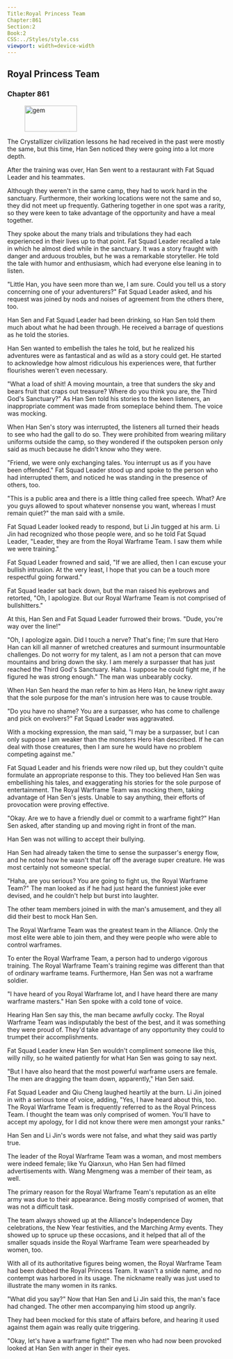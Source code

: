```yaml
---
Title:Royal Princess Team 
Chapter:861 
Section:2 
Book:2 
CSS:../Styles/style.css 
viewport: width=device-width
---
```

  
## Royal Princess Team
### Chapter 861
  
<figure>
	<img src="../Images/gem.gif" alt="gem" id="gem" width="120" height="60" />
</figure>
  

  
The Crystallizer civilization lessons he had received in the past were mostly the same, but this time, Han Sen noticed they were going into a lot more depth.

After the training was over, Han Sen went to a restaurant with Fat Squad Leader and his teammates.

Although they weren't in the same camp, they had to work hard in the sanctuary. Furthermore, their working locations were not the same and so, they did not meet up frequently. Gathering together in one spot was a rarity, so they were keen to take advantage of the opportunity and have a meal together.

They spoke about the many trials and tribulations they had each experienced in their lives up to that point. Fat Squad Leader recalled a tale in which he almost died while in the sanctuary. It was a story fraught with danger and arduous troubles, but he was a remarkable storyteller. He told the tale with humor and enthusiasm, which had everyone else leaning in to listen.

"Little Han, you have seen more than we, I am sure. Could you tell us a story concerning one of your adventurers?" Fat Squad Leader asked, and his request was joined by nods and noises of agreement from the others there, too.

Han Sen and Fat Squad Leader had been drinking, so Han Sen told them much about what he had been through. He received a barrage of questions as he told the stories.

Han Sen wanted to embellish the tales he told, but he realized his adventures were as fantastical and as wild as a story could get. He started to acknowledge how almost ridiculous his experiences were, that further flourishes weren't even necessary.

"What a load of shit! A moving mountain, a tree that sunders the sky and bears fruit that craps out treasure? Where do you think you are, the Third God's Sanctuary?" As Han Sen told his stories to the keen listeners, an inappropriate comment was made from someplace behind them. The voice was mocking.

When Han Sen's story was interrupted, the listeners all turned their heads to see who had the gall to do so. They were prohibited from wearing military uniforms outside the camp, so they wondered if the outspoken person only said as much because he didn't know who they were.

"Friend, we were only exchanging tales. You interrupt us as if you have been offended." Fat Squad Leader stood up and spoke to the person who had interrupted them, and noticed he was standing in the presence of others, too.

"This is a public area and there is a little thing called free speech. What? Are you guys allowed to spout whatever nonsense you want, whereas I must remain quiet?" the man said with a smile.

Fat Squad Leader looked ready to respond, but Li Jin tugged at his arm. Li Jin had recognized who those people were, and so he told Fat Squad Leader, "Leader, they are from the Royal Warframe Team. I saw them while we were training."

Fat Squad Leader frowned and said, "If we are allied, then I can excuse your bullish intrusion. At the very least, I hope that you can be a touch more respectful going forward."

Fat Squad leader sat back down, but the man raised his eyebrows and retorted, "Oh, I apologize. But our Royal Warframe Team is not comprised of bullshitters."

At this, Han Sen and Fat Squad Leader furrowed their brows. "Dude, you're way over the line!"

"Oh, I apologize again. Did I touch a nerve? That's fine; I'm sure that Hero Han can kill all manner of wretched creatures and surmount insurmountable challenges. Do not worry for my talent, as I am not a person that can move mountains and bring down the sky. I am merely a surpasser that has just reached the Third God's Sanctuary. Haha. I suppose he could fight me, if he figured he was strong enough." The man was unbearably cocky.

When Han Sen heard the man refer to him as Hero Han, he knew right away that the sole purpose for the man's intrusion here was to cause trouble.

"Do you have no shame? You are a surpasser, who has come to challenge and pick on evolvers?" Fat Squad Leader was aggravated.

With a mocking expression, the man said, "I may be a surpasser, but I can only suppose I am weaker than the monsters Hero Han described. If he can deal with those creatures, then I am sure he would have no problem competing against me."

Fat Squad Leader and his friends were now riled up, but they couldn't quite formulate an appropriate response to this. They too believed Han Sen was embellishing his tales, and exaggerating his stories for the sole purpose of entertainment. The Royal Warframe Team was mocking them, taking advantage of Han Sen's jests. Unable to say anything, their efforts of provocation were proving effective.

"Okay. Are we to have a friendly duel or commit to a warframe fight?" Han Sen asked, after standing up and moving right in front of the man.

Han Sen was not willing to accept their bullying.

Han Sen had already taken the time to sense the surpasser's energy flow, and he noted how he wasn't that far off the average super creature. He was most certainly not someone special.

"Haha, are you serious? You are going to fight us, the Royal Warframe Team?" The man looked as if he had just heard the funniest joke ever devised, and he couldn't help but burst into laughter.

The other team members joined in with the man's amusement, and they all did their best to mock Han Sen.

The Royal Warframe Team was the greatest team in the Alliance. Only the most elite were able to join them, and they were people who were able to control warframes.

To enter the Royal Warframe Team, a person had to undergo vigorous training. The Royal Warframe Team's training regime was different than that of ordinary warframe teams. Furthermore, Han Sen was not a warframe soldier.

"I have heard of you Royal Warframe lot, and I have heard there are many warframe masters." Han Sen spoke with a cold tone of voice.

Hearing Han Sen say this, the man became awfully cocky. The Royal Warframe Team was indisputably the best of the best, and it was something they were proud of. They'd take advantage of any opportunity they could to trumpet their accomplishments.

Fat Squad Leader knew Han Sen wouldn't compliment someone like this, willy nilly, so he waited patiently for what Han Sen was going to say next.

"But I have also heard that the most powerful warframe users are female. The men are dragging the team down, apparently," Han Sen said.

Fat Squad Leader and Qiu Cheng laughed heartily at the burn. Li Jin joined in with a serious tone of voice, adding, "Yes, I have heard about this, too. The Royal Warframe Team is frequently referred to as the Royal Princess Team. I thought the team was only comprised of women. You'll have to accept my apology, for I did not know there were men amongst your ranks."

Han Sen and Li Jin's words were not false, and what they said was partly true.

The leader of the Royal Warframe Team was a woman, and most members were indeed female; like Yu Qianxun, who Han Sen had filmed advertisements with. Wang Mengmeng was a member of their team, as well.

The primary reason for the Royal Warframe Team's reputation as an elite army was due to their appearance. Being mostly comprised of women, that was not a difficult task.

The team always showed up at the Alliance's Independence Day celebrations, the New Year festivities, and the Marching Army events. They showed up to spruce up these occasions, and it helped that all of the smaller squads inside the Royal Warframe Team were spearheaded by women, too.

With all of its authoritative figures being women, the Royal Warframe Team had been dubbed the Royal Princess Team. It wasn't a snide name, and no contempt was harbored in its usage. The nickname really was just used to illustrate the many women in its ranks.

"What did you say?" Now that Han Sen and Li Jin said this, the man's face had changed. The other men accompanying him stood up angrily.

They had been mocked for this state of affairs before, and hearing it used against them again was really quite triggering.

"Okay, let's have a warframe fight!" The men who had now been provoked looked at Han Sen with anger in their eyes.